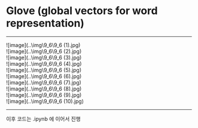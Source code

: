 # Glove (global vectors for word representation)
---
![image](..\img\9_6\9_6 (1).jpg)  
![image](..\img\9_6\9_6 (2).jpg)  
![image](..\img\9_6\9_6 (3).jpg)  
![image](..\img\9_6\9_6 (4).jpg)  
![image](..\img\9_6\9_6 (5).jpg)  
![image](..\img\9_6\9_6 (6).jpg)  
![image](..\img\9_6\9_6 (7).jpg)  
![image](..\img\9_6\9_6 (8).jpg)  
![image](..\img\9_6\9_6 (9).jpg)  
![image](..\img\9_6\9_6 (10).jpg)  

---

이후 코드는 .ipynb 에 이어서 진행